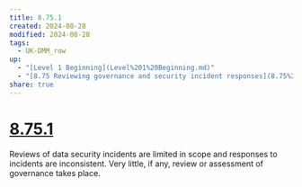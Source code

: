 ```yaml
---
title: 8.75.1
created: 2024-08-28
modified: 2024-08-28
tags:
  - UK-DMM_row
up:
  - "[Level 1 Beginning](Level%201%20Beginning.md)"
  - "[8.75 Reviewing governance and security incident responses](8.75%20Reviewing%20governance%20and%20security%20incident%20responses.md)"
share: true
---
```

# [8.75.1](8.75.1.md)

Reviews of data security incidents are limited in scope and responses to incidents are inconsistent. Very little, if any, review or assessment of governance takes place.

